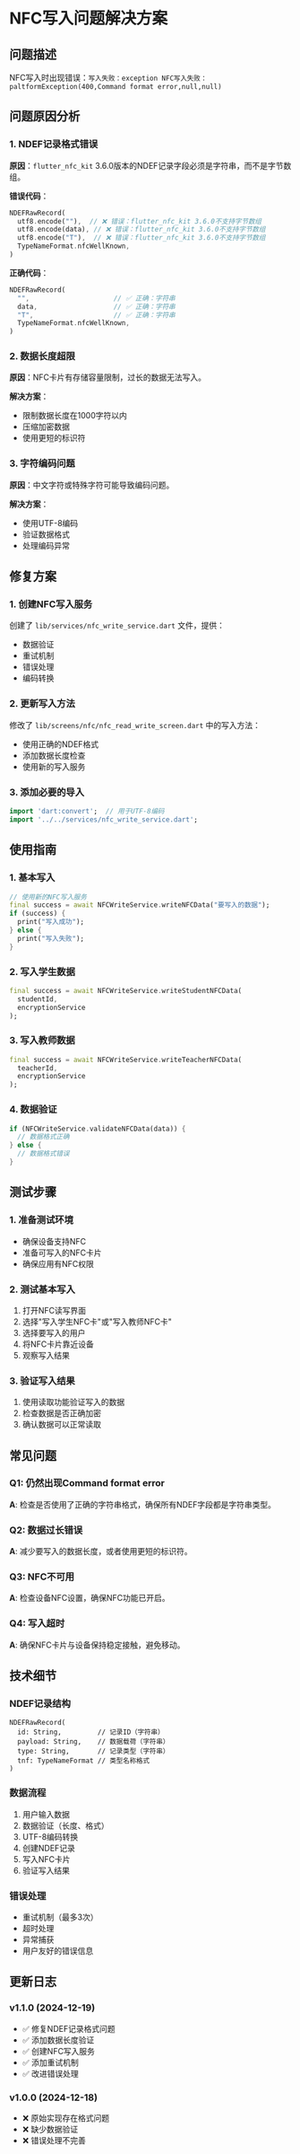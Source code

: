 # NFC写入问题解决方案

## 问题描述
NFC写入时出现错误：`写入失败：exception NFC写入失败：paltformException(400,Command format error,null,null)`

## 问题原因分析

### 1. NDEF记录格式错误
**原因**：`flutter_nfc_kit` 3.6.0版本的NDEF记录字段必须是字符串，而不是字节数组。

**错误代码**：
```dart
NDEFRawRecord(
  utf8.encode(""),  // ❌ 错误：flutter_nfc_kit 3.6.0不支持字节数组
  utf8.encode(data), // ❌ 错误：flutter_nfc_kit 3.6.0不支持字节数组
  utf8.encode("T"),  // ❌ 错误：flutter_nfc_kit 3.6.0不支持字节数组
  TypeNameFormat.nfcWellKnown,
)
```

**正确代码**：
```dart
NDEFRawRecord(
  "",                     // ✅ 正确：字符串
  data,                   // ✅ 正确：字符串
  "T",                    // ✅ 正确：字符串
  TypeNameFormat.nfcWellKnown,
)
```

### 2. 数据长度超限
**原因**：NFC卡片有存储容量限制，过长的数据无法写入。

**解决方案**：
- 限制数据长度在1000字符以内
- 压缩加密数据
- 使用更短的标识符

### 3. 字符编码问题
**原因**：中文字符或特殊字符可能导致编码问题。

**解决方案**：
- 使用UTF-8编码
- 验证数据格式
- 处理编码异常

## 修复方案

### 1. 创建NFC写入服务
创建了 `lib/services/nfc_write_service.dart` 文件，提供：
- 数据验证
- 重试机制
- 错误处理
- 编码转换

### 2. 更新写入方法
修改了 `lib/screens/nfc/nfc_read_write_screen.dart` 中的写入方法：
- 使用正确的NDEF格式
- 添加数据长度检查
- 使用新的写入服务

### 3. 添加必要的导入
```dart
import 'dart:convert';  // 用于UTF-8编码
import '../../services/nfc_write_service.dart';
```

## 使用指南

### 1. 基本写入
```dart
// 使用新的NFC写入服务
final success = await NFCWriteService.writeNFCData("要写入的数据");
if (success) {
  print("写入成功");
} else {
  print("写入失败");
}
```

### 2. 写入学生数据
```dart
final success = await NFCWriteService.writeStudentNFCData(
  studentId, 
  encryptionService
);
```

### 3. 写入教师数据
```dart
final success = await NFCWriteService.writeTeacherNFCData(
  teacherId, 
  encryptionService
);
```

### 4. 数据验证
```dart
if (NFCWriteService.validateNFCData(data)) {
  // 数据格式正确
} else {
  // 数据格式错误
}
```

## 测试步骤

### 1. 准备测试环境
- 确保设备支持NFC
- 准备可写入的NFC卡片
- 确保应用有NFC权限

### 2. 测试基本写入
1. 打开NFC读写界面
2. 选择"写入学生NFC卡"或"写入教师NFC卡"
3. 选择要写入的用户
4. 将NFC卡片靠近设备
5. 观察写入结果

### 3. 验证写入结果
1. 使用读取功能验证写入的数据
2. 检查数据是否正确加密
3. 确认数据可以正常读取

## 常见问题

### Q1: 仍然出现Command format error
**A**: 检查是否使用了正确的字符串格式，确保所有NDEF字段都是字符串类型。

### Q2: 数据过长错误
**A**: 减少要写入的数据长度，或者使用更短的标识符。

### Q3: NFC不可用
**A**: 检查设备NFC设置，确保NFC功能已开启。

### Q4: 写入超时
**A**: 确保NFC卡片与设备保持稳定接触，避免移动。

## 技术细节

### NDEF记录结构
```
NDEFRawRecord(
  id: String,         // 记录ID（字符串）
  payload: String,    // 数据载荷（字符串）
  type: String,       // 记录类型（字符串）
  tnf: TypeNameFormat // 类型名称格式
)
```

### 数据流程
1. 用户输入数据
2. 数据验证（长度、格式）
3. UTF-8编码转换
4. 创建NDEF记录
5. 写入NFC卡片
6. 验证写入结果

### 错误处理
- 重试机制（最多3次）
- 超时处理
- 异常捕获
- 用户友好的错误信息

## 更新日志

### v1.1.0 (2024-12-19)
- ✅ 修复NDEF记录格式问题
- ✅ 添加数据长度验证
- ✅ 创建NFC写入服务
- ✅ 添加重试机制
- ✅ 改进错误处理

### v1.0.0 (2024-12-18)
- ❌ 原始实现存在格式问题
- ❌ 缺少数据验证
- ❌ 错误处理不完善
